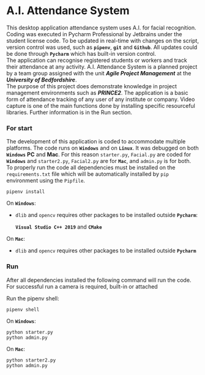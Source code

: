 # A.I. Attendance System

This desktop application attendance system uses A.I. for facial recognition.
Coding was executed in Pycharm Professional by Jetbrains under the student license code.
To be updated in real-time with changes on the script, version control was used, such as **`pipenv`**, **`git`** and **`Github`**. 
All updates could be done through **`Pycharm`** which has built-in version control.<br>
The application can recognise registered students or workers and track their attendance at any activity.
A.I. Attendance System is a planned project by a team group assigned with the unit ***Agile Project Management*** at 
the  ***University of Bedfordshire***.<br>
The purpose of this project does demonstrate knowledge in project management 
environments such as ***PRINCE2***.
The application is a basic form of attendance tracking of any user of any institute or company. 
Video capture is one of the main functions done by installing specific resourceful libraries. 
Further information is in the Run section.
### For start
The development of this application is coded to accommodate multiple platforms.
The code runs on **`Windows`** and on **`Linux`**. It was debugged on both **`Windows`** **PC** and **Mac**.
For this reason `starter.py`, `Facial.py` are coded for **`Windows`** and `starter2.py`, `Facial2.py` are for **`Mac`**, and `admin.py` is for both.<br>
To properly run the code all dependencies must be installed on the `requirements.txt` file which will be automatically 
installed by `pip` environment using the `Pipfile`.<br>
```
pipenv install
```
On **`Windows`**:<br>
- `dlib` and `opencv` requires other packages to be installed outside **`Pycharm`**:

	**`Visual Studio C++ 2019`** and **`CMake`**

On **`Mac`**:
- `dlib` and `opencv` requires other packages to be installed outside **`Pycharm`**


### Run

After all dependencies installed the following command will run the code. 
For successful run a camera is required, built-in or attached<br>

Run the pipenv shell:
```
pipenv shell
```

On **`Windows`**:<br>
```
python starter.py
python admin.py
```

On **`Mac`**:
``` 
python starter2.py
python admin.py
```

